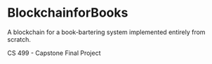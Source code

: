 # BlockchainforBooks
A blockchain for a book-bartering system implemented entirely from scratch.

CS 499 - Capstone Final Project

